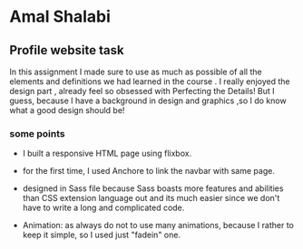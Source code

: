 # Amal Shalabi

## Profile website task

In this assignment I made sure to use as much as possible of all the elements and definitions we had learned in the course .
I really enjoyed the design part , already feel so obsessed with Perfecting the Details! But I guess, because
I have a background in  design and graphics ,so I do know what a good design should be!

### some points
* I built a responsive HTML page using flixbox.
* for the first time, I used Anchore to link the navbar with same page.
* designed in Sass file because Sass boasts more features and abilities than CSS extension language out and its much easier since we don't  have to write a long and complicated code.

* Animation: as always  do not to use many animations, because I rather to keep it simple, so I used     just    "fadein" one.


